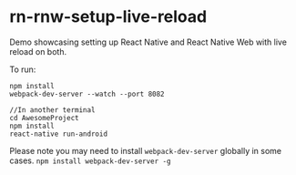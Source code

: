 # rn-rnw-setup-live-reload
Demo showcasing setting up React Native and React Native Web with live reload on both.

To run:

```
npm install
webpack-dev-server --watch --port 8082

//In another terminal
cd AwesomeProject
npm install
react-native run-android
```

Please note you may need to install `webpack-dev-server` globally in some cases.
`npm install webpack-dev-server -g`
